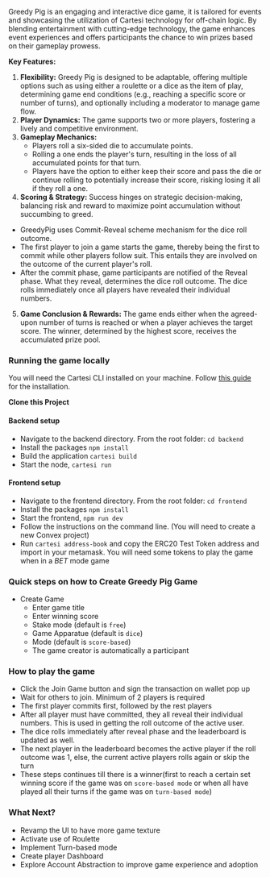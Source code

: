 Greedy Pig is an engaging and interactive dice game, it is tailored for events and showcasing the utilization of Cartesi technology for off-chain logic. By blending entertainment with cutting-edge technology, the game enhances event experiences and offers participants the chance to win prizes based on their gameplay prowess.

**Key Features:**

1. **Flexibility:** Greedy Pig is designed to be adaptable, offering multiple options such as using either a roulette or a dice as the item of play, determining game end conditions (e.g., reaching a specific score or number of turns), and optionally including a moderator to manage game flow.
2. **Player Dynamics:** The game supports two or more players, fostering a lively and competitive environment.
3. **Gameplay Mechanics:**
    - Players roll a six-sided die to accumulate points.
    - Rolling a one ends the player's turn, resulting in the loss of all accumulated points for that turn.
    - Players have the option to either keep their score and pass the die or continue rolling to potentially increase their score, risking losing it all if they roll a one.
4. **Scoring & Strategy:** Success hinges on strategic decision-making, balancing risk and reward to maximize point accumulation without succumbing to greed.
- GreedyPig uses Commit-Reveal scheme mechanism for the dice roll outcome.
- The first player to join a game starts the game, thereby being the first to commit while other players follow suit. This entails they are involved on the outcome of the current player's roll. 
- After the commit phase, game participants are notified of the Reveal phase. What they reveal, determines the dice roll outcome.
The dice rolls immediately once all players have revealed their individual numbers.
5. **Game Conclusion & Rewards:** The game ends either when the agreed-upon number of turns is reached or when a player achieves the target score. The winner, determined by the highest score, receives the accumulated prize pool.

### Running the game locally

You will need the Cartesi CLI installed on your machine. Follow [this guide](https://docs.cartesi.io/cartesi-rollups/1.3/development/installation/) for the installation.

**Clone this Project**

#### Backend setup

- Navigate to the backend directory. From the root folder: `cd backend`
- Install the packages `npm install`
- Build the application `cartesi build`
- Start the node, `cartesi run`

#### Frontend setup

- Navigate to the frontend directory. From the root folder:  `cd frontend`
- Install the packages `npm install`
- Start the frontend, `npm run dev` 
- Follow the instructions on the command line. (You will need to create a new Convex project)
- Run `cartesi address-book` and copy the ERC20 Test Token address and import in your
metamask. You will need some tokens to play the game when in a *BET* mode game

<!-- ### Deployment

- Deployed to Sepolia testnet
- The dApp is Self-hosted using [fly.io](https://fly.io)
- The Frontend is hosted on [greedypig.vercel.app](https://greedypig.vercel.app) -->

### Quick steps on how to Create Greedy Pig Game

- Create Game
  - Enter game title
  - Enter winning score
  - Stake mode (default is `free`)
  - Game Apparatue (default is `dice`)
  - Mode (default is `score-based`)
  - The game creator is automatically a participant

### How to play the game

- Click the Join Game button and sign the transaction on wallet pop up
- Wait for others to join. Minimum of 2 players is required
- The first player commits first, followed by the rest players
- After all player must have committed, they all reveal their individual numbers. This is used in getting the roll outcome of the active user.
- The dice rolls immediately after reveal phase and the leaderboard is updated as well.
- The next player in the leaderboard becomes the active player if the roll outcome was 1, else, the current active players rolls again or skip the turn
- These steps continues till there is a winner(first to reach a certain set winning score if the game was on `score-based mode` or when all have played all their turns if the game was on `turn-based mode`)



### What Next?

- Revamp the UI to have more game texture
- Activate use of Roulette
- Implement Turn-based mode
- Create player Dashboard
- Explore Account Abstraction to improve game experience and adoption